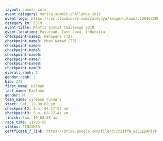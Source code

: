 ```yaml
---
layout: runner-info 
event_category: mantra-summit-challenge-2019 
event-logo: https://res.cloudinary.com/raceyaya/image/upload/v1569072809/logo/mantra-image_segrbx.jpg
category_km: 55KM 
event-title: Mantra Summit Challenge 2019 
event-location: Pasuruan, East Java, Indonesia 
checkpoint-name2: Mahapena (T2) 
checkpoint-name3: Mbah Kamad (T3) 
checkpoint-name4: 
checkpoint-name5: 
checkpoint-name6: 
checkpoint-name7: 
checkpoint-name8: 
checkpoint-name9: 
overall_rank: 2
gender_rank: 2
bib: 278
first_name: Hilman
last_name: Maulana
gender: M
team_name: cirebon runners
start: Sat, 11-00-00 pm
checkpoint2: Sun, 04-47-53 am
checkpoint3: Sun, 08-27-41 am
finish: Sun, 10-03-58 am
race_time: 11-03-58
status: FINISHER
certficate_/_link: https-//drive.google.com/file/d/1tziffN_EqE1EpAhiYP-aHn_eOsuoxUrm/view?usp=sharing
---
```

